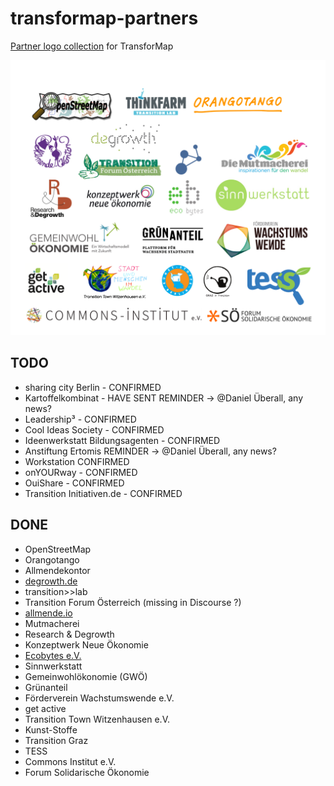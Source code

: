 # transformap-partners

[Partner logo collection](http://discourse.transformap.co/t/collecting-supporter-and-partner-logos/365) for TransforMap

![TransforMap partners](logos.png)

## TODO

* sharing city Berlin - CONFIRMED
* Kartoffelkombinat - HAVE SENT REMINDER -> @Daniel Überall, any news?
* Leadership³ - CONFIRMED
* Cool Ideas Society - CONFIRMED
* Ideenwerkstatt Bildungsagenten - CONFIRMED
* Anstiftung Ertomis REMINDER -> @Daniel Überall, any news?
* Workstation CONFIRMED
* onYOURway - CONFIRMED
* OuiShare - CONFIRMED
* Transition Initiativen.de - CONFIRMED

## DONE

* OpenStreetMap
* Orangotango
* Allmendekontor
* [degrowth.de](http://www.degrowth.de)
* transition>>lab
* Transition Forum Österreich (missing in Discourse ?)
* [allmende.io](http://allmende.io)
* Mutmacherei
* Research & Degrowth
* Konzeptwerk Neue Ökonomie
* [Ecobytes e.V.](http://ecobytes.net)
* Sinnwerkstatt
* Gemeinwohlökonomie (GWÖ)
* Grünanteil
* Förderverein Wachstumswende e.V.
* get active
* Transition Town Witzenhausen e.V.
* Kunst-Stoffe
* Transition Graz
* TESS
* Commons Institut e.V.
* Forum Solidarische Ökonomie




